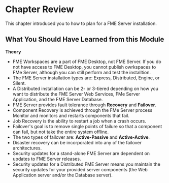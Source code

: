 # Chapter Review #

This chapter introduced you to how to plan for a FME Server installation.

## What You Should Have Learned from this Module ##

**Theory**

- FME Workspaces are a part of FME Desktop, not FME Server. If you do not have access to FME Desktop, you cannot publish owrkspaces to FMe Server, although you can still perform and test the installtion.
- The FME Server installation types are: Express, Distributed, Engine, or Silent.
- A Distributed installation can be 2- or 3-tiered depending on how you want to distribute the FME Server Web Services, FMe Server Application, and the FME Server Database.
- FME Server provides fault tolerance through **Recovery** and **Failover**.
- Component Recovery is achieved through the FMe Server process Monitor and monitors and restarts components that fail.
- Job Recovery is the ability to restart a job when a crash occurs.
- Failover's goal is to remove single points of failure so that a component can fail, but not take the entire system offline.
- The two types of failover are: **Active-Passive** and **Active-Active**.
- Disaster recovery can be incorporated into any of the failover architectures.
- Security updates for a stand-alone FME Server are dependent on updates to FME Server releases.
- Security updates for a Distributed FME Server means you maintain the security updates for your provided server components (the Web Application server and/or the Database server).

